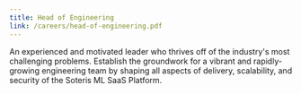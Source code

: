 ```yaml
---
title: Head of Engineering
link: /careers/head-of-engineering.pdf
---
```


An experienced and motivated leader who thrives off of the industry's most challenging problems. Establish the groundwork for a vibrant and rapidly-growing engineering team by shaping all aspects of delivery, scalability, and security of the Soteris ML SaaS Platform.